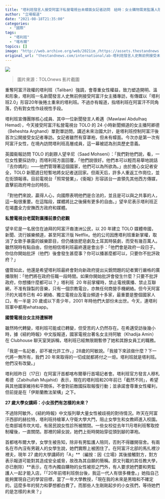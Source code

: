 ```yaml
---
title: "塔利班發言人接受阿富汗私營電視台未幪面女記者訪問　紐時：女士購物需男監護人陪伴"
author: "立場報道"
date: "2021-08-18T21:35:00"
categories:
  - "國際"
tags:
  - "塔利班"
  - "喀布爾"
topics: []
image: "http://web.archive.org/web/2021im_/https://assets.thestandnews.com/media/photos/20210818-11_8EpXv4g.png"
original_url: "thestandnews.com/international/ab-塔利班發言人史無前例接受未幪面女記者訪問-紐時女學生返大學購物需男監護人陪伴"
---
```

![](http://web.archive.org/web/2021im_/https://assets.thestandnews.com/media/photos/20210818-11_8EpXv4g.png)
> 圖片來源：TOLOnews 影片截圖

重奪阿富汗政權的塔利班（Taliban）強調，會尊重女性權益，致力塑造開明、溫和形象，塔利班一名新聞發言人史無前例接受阿富汗女主播專訪，有傳媒以「塔利班2.0」形容20年後捲土重來的塔利班。不過亦有報道，指塔利班在阿富汗不同角落，仍有對女性作歧視性手段。

塔利班宣傳團隊核心成員、其中一位新聞發言人希邁（Mawlawi Abdulhaq Hemad），今天接受阿富汗私營電視台 TOLO 的 24 小時新聞頻道的女主播阿卿德（Beheshta Arghand）單對單訪問，講述未來治國大計，是塔利班控制阿富汗後首次公開接受女記者專訪。女記者雖然有穿罩袍，但未有幪面。今次亦是第一次有阿富汗女性，在境內訪問塔利班高層成員，這一幕被認為別具歷史意義。

英國衞報訪問 TOLO 的創辧人望辛尼（Saad Mohseni）：「我們對他們說，看，一位女性要採訪你」而塔利班方面回覆，「他們說很好。他們本可以輕而易舉地說話『去你媽的』——他們管理著這個國家，他們可以為所欲為。」由於擔心女記者安全，TOLO 新聞週日短暫地將女記者送回家。但兩天后，許多人重返工作崗位，並在街頭報導。目前電視台「照常營業」，《衞報》形容該台一直領先其他西方傳媒，直擊前政府垮台的時刻。

「對他們來說，贏得人心，向國際表明他們是合法的，並且是可以與之共事的人，這一點很重要。在這階段，媒體將比之後擁有更多的自由。」望辛尼表示塔利班正在竭盡全力安撫西方政府和媒體。

**私營電視台老闆對廣播前景仍悲觀**

望辛尼是一名居住在迪拜的阿富汗裔澳洲公民，以 20 年建立 TOLO 媒體帝國，新聞、流行娛樂頻道，甚至阿富汗版 Netflix。他的公司因應塔利班重新掌權，取消了女歌手暴露的娛樂節目，但仍播放肥皂劇及土耳其時裝劇，而受有幾百萬人。雖然現時有點自由，但他相信塔利班最終還是會出手：「他們會是政府一段日子。你估你開始批評（他們）後會發生甚麼事？你可以播甚麼都可以，只要你不批評政府？」

儘管如此，他還是希望塔利班最終會對向新政府提出尖銳問題的記者實行嚴格的廣播限制：「他們將在政府任職一段時間。如果你開始批評會發生什麼？只要不批評政府，你想播什麼都可以？」塔利班  20 年前掌權時，禁止電視廣播、禁止互聯網，不准有錄製的音樂，只有一個宗教電台，亦無任何商營手機網絡。但今天阿富汗的大城市已有 4G 網絡、獨立電視台及電台頻道十多家，最重要是整個國家人口，有一半是 20 歲或以下青少年，2001 年時他們大部份未出世。今天，連塔利班軍中都用whatsapp。

**國營電視台女主持遭解聘**

雖然時代轉變，塔利班可能或已轉變，但受苦的人仍然存在。在希邁受訪後幾小時，據《紐約時報》中文版報道，國家電視台著名女主持阿敏（Khadija Amin）在 Clubhouse 聊天室哭訴稱，塔利班已經無限期暫停了她和其餘女員工的職務。

「我是一名記者，卻不被允許工作，」28歲的阿敏說。「我接下來該做什麼？下一代將一無所有，我們 20 年來取得的一切成就都將付之一炬。塔利班就是塔利班。他們沒有改變。」

塔利班昨日（17日）在阿富汗首都喀布爾舉行首場記者會。塔利班官方發言人穆札希德（Zabihullah Mujahid）表示，現在的塔利班和20年前已「截然不同」，希望與其他國家維持和平關係，不會對前敵國採取報復行動；並承諾會尊重女性權利，但前提是在「伊斯蘭教法架構」之下。

**27 歲大學女講師：小女孩們有怎樣的未來？**

不過除阿敏外，《紐約時報》中文版列舉大量女性被歧視的對待情況。昨天在阿富汗西部的赫拉特，塔利班持槍軍人守衛大學大門，阻止女學生和女教師進入校園。在南部城市坎大哈，有居民說女性診所被關閉。一些女校從去年11月塔利班奪取控制權後，一直關閉。那裡的婦女說，她們上街時開始穿從頭到腳的罩袍。

首都喀布爾大學，女學生被告知，除非有男監護人陪同，否則不得離開宿舍。有兩名在市內沒有男親人的女學生說，她們實際上被困住了。在阿富汗北部的馬扎裡沙裡夫，現年 27 歲的大學講師的「A」**（編按：因《立場》其後接觸對方，對方表示報道可能對其造成安全威脅，故改為其自願的簡稱。原文刊載的其任教大學，亦已刪除）**表示，在市內獨自購物的女性被拒之門外，有人要求她們要和男監護人一起才能入店，「「20年前塔利班倒台後，我這一代人有很多機會。」她指自己能夠實現自己的學習目標，當了一年大學教授，「現在我的未來是黑暗和不確定的。這麼多年的努力和夢想都白費了。而那些人生剛剛起步的小女孩們，等待她們的是怎樣的未來？」